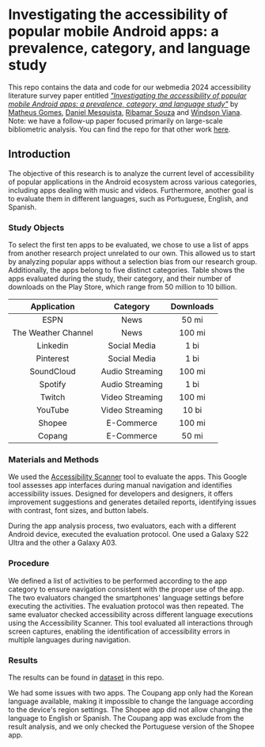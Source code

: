 # Investigating the accessibility of popular mobile Android apps: a prevalence, category, and language study

This repo contains the data and code for our webmedia 2024 accessibility literature survey paper entitled *["Investigating the accessibility of popular mobile Android apps: a prevalence, category, and language study"](https://)* by [Matheus Gomes](https://), [Daniel Mesquista](https://), [Ribamar Souza](https://) and [Windson Viana](https://). Note: we have a follow-up paper focused primarily on large-scale bibliometric analysis. You can find the repo for that other work [here](https://).

## Introduction
The objective of this research is to analyze the current level of accessibility of popular applications in the Android ecosystem across various categories, including apps dealing with music and videos. Furthermore, another goal is to evaluate them in different languages, such as Portuguese, English, and Spanish.

### Study Objects
To select the first ten apps to be evaluated, we chose to use a list of apps from another research project unrelated to our own. This allowed us to start by analyzing popular apps without a selection bias from our research group. Additionally, the apps belong to five distinct categories. Table shows the apps evaluated during the study, their category, and their number of downloads on the Play Store, which range from 50 million to 10 billion.

|    **Application**   |   **Category**  | **Downloads** |
|:--------------------:|:---------------:|:-------------:|
|         ESPN         |       News      |     50 mi     |
| The Weather Channel  |       News      |     100 mi    |
|       Linkedin       |   Social Media  |      1 bi     |
|       Pinterest      |   Social Media  |      1 bi     |
|      SoundCloud      | Audio Streaming |     100 mi    |
|        Spotify       | Audio Streaming |      1 bi     |
|        Twitch        | Video Streaming |     100 mi    |
|        YouTube       | Video Streaming |     10 bi     |
|        Shopee        |   E-Commerce    |     100 mi    |
|        Copang        |   E-Commerce    |     50 mi     |


### Materials and Methods
We used the [Accessibility Scanner](https://support.google.com/accessibility/android/faq/6376582?hl=pt-BR) tool to evaluate the apps. This Google tool assesses app interfaces during manual navigation and identifies accessibility issues. Designed for developers and designers, it offers improvement suggestions and generates detailed reports, identifying issues with contrast, font sizes, and button labels.

During the app analysis process, two evaluators, each with a different Android device, executed the evaluation protocol. One used a Galaxy S22 Ultra and the other a Galaxy A03.

### Procedure
We defined a list of activities to be performed according to the app category to ensure navigation consistent with the proper use of the app. The two evaluators changed the smartphones' language settings before executing the activities. The evaluation protocol was then repeated. The same evaluator checked accessibility across different language executions using the Accessibility Scanner. This tool evaluated all interactions through screen captures, enabling the identification of accessibility errors in multiple languages during navigation.

### Results
The results can be found in [dataset](https://github.com/Test-Accessibility/Dataset-avaliacoes-acessibilidade/blob/main/Estudo%2002/10_popular_apps_dataset.csv) in this repo.

We had some issues with two apps. The Coupang app only had the Korean language available, making it impossible to change the language according to the device's region settings. The Shopee app did not allow changing the language to English or Spanish. The Coupang app was exclude from the result analysis, and we only checked the Portuguese version of the Shopee app.
